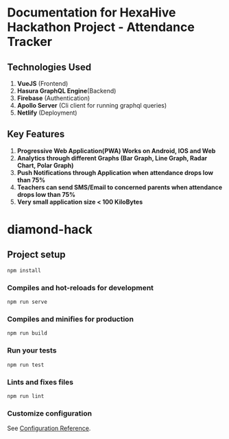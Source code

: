 # Documentation for HexaHive Hackathon Project - Attendance Tracker

## Technologies Used
1. **VueJS** (Frontend)
2. **Hasura GraphQL Engine**(Backend)
3. **Firebase** (Authentication)
4. **Apollo Server** (Cli client for running graphql queries)
5. **Netlify** (Deployment)

## Key Features
1. **Progressive Web Application(PWA) Works on Android, IOS and Web**
2. **Analytics through different Graphs (Bar Graph, Line Graph, Radar Chart, Polar Graph)**
3. **Push Notifications through Application when attendance drops low than 75%**
4. **Teachers can send SMS/Email to concerned parents when attendance drops low than 75%**
5. **Very small application size < 100 KiloBytes**

# diamond-hack

## Project setup
```
npm install
```

### Compiles and hot-reloads for development
```
npm run serve
```

### Compiles and minifies for production
```
npm run build
```

### Run your tests
```
npm run test
```

### Lints and fixes files
```
npm run lint
```

### Customize configuration
See [Configuration Reference](https://cli.vuejs.org/config/).
